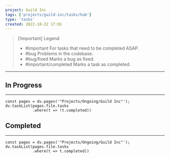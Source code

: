 ```yaml
---
project: Guild Inc
tags: ['projects/guild-inc/tasks/hub']
type: 'tasks'
created: 2022-10-22 17:01
---
```


> [!important] Legend
> - #important For tasks that need to be completed ASAP.
> - #bug Problems in the codebase.
> - #bug/fixed Marks a bug as fixed.
> - #important/completed Marks a task as completed. 

---

## In Progress
---

```dataviewjs
const pages = dv.pages('"Projects/Ongoing/Guild Inc"');
dv.taskList(pages.file.tasks
			.where(t => !t.completed))
```


## Completed
---

```dataviewjs
const pages = dv.pages('"Projects/Ongoing/Guild Inc"');
dv.taskList(pages.file.tasks
			.where(t => t.completed))
```
